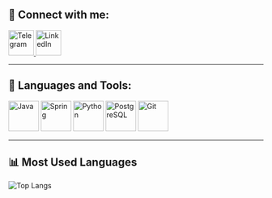 ## 🤝 Connect with me:

<p align="left">
  <a href="https://t.me/ulansyn" target="_blank">
    <img src="https://cdn.jsdelivr.net/gh/devicons/devicon/icons/telegram/telegram-original.svg" alt="Telegram" width="50" height="50"/>
  </a>
  <a href="https://www.linkedin.com/in/ulansyn" target="_blank">
    <img src="https://cdn.jsdelivr.net/gh/devicons/devicon/icons/linkedin/linkedin-original.svg" alt="LinkedIn" width="50" height="50"/>
  </a>
</p>

---

## 🚀 Languages and Tools:

<p align="left">
  <img src="https://cdn.jsdelivr.net/gh/devicons/devicon/icons/java/java-original.svg" alt="Java" width="60" height="60"/>
  <img src="https://cdn.jsdelivr.net/gh/devicons/devicon/icons/spring/spring-original.svg" alt="Spring" width="60" height="60"/>
  <img src="https://cdn.jsdelivr.net/gh/devicons/devicon/icons/python/python-original.svg" alt="Python" width="60" height="60"/>
  <img src="https://cdn.jsdelivr.net/gh/devicons/devicon/icons/postgresql/postgresql-original.svg" alt="PostgreSQL" width="60" height="60"/>
  <img src="https://cdn.jsdelivr.net/gh/devicons/devicon/icons/git/git-original.svg" alt="Git" width="60" height="60"/>
</p>

---

## 📊 Most Used Languages

![Top Langs](https://github-readme-stats.vercel.app/api/top-langs/?username=ulansyn&layout=compact&theme=tokyonight)
